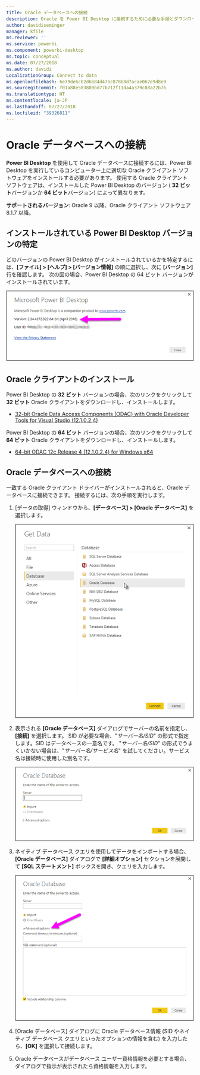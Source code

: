 ```yaml
---
title: Oracle データベースへの接続
description: Oracle を Power BI Desktop に接続するために必要な手順とダウンロード
author: davidiseminger
manager: kfile
ms.reviewer: ''
ms.service: powerbi
ms.component: powerbi-desktop
ms.topic: conceptual
ms.date: 07/27/2018
ms.author: davidi
LocalizationGroup: Connect to data
ms.openlocfilehash: 6e79de6cb2d6b84d47bc878b8d7acae062e9d8e9
ms.sourcegitcommit: f01a88e583889bd77b712f11da4a379c88a22b76
ms.translationtype: HT
ms.contentlocale: ja-JP
ms.lasthandoff: 07/27/2018
ms.locfileid: "39326811"
---
```

# <a name="connect-to-an-oracle-database"></a>Oracle データベースへの接続
**Power BI Desktop** を使用して Oracle データベースに接続するには、Power BI Desktop を実行しているコンピューター上に適切な Oracle クライアント ソフトウェアをインストールする必要があります。 使用する Oracle クライアント ソフトウェアは、インストールした Power BI Desktop のバージョン ( **32 ビット**バージョンか **64 ビット**バージョン) によって異なります。

**サポートされるバージョン**: Oracle 9 以降、Oracle クライアント ソフトウェア 8.1.7 以降。

## <a name="determining-which-version-of-power-bi-desktop-is-installed"></a>インストールされている Power BI Desktop バージョンの特定
どのバージョンの Power BI Desktop がインストールされているかを特定するには、**[ファイル] > [ヘルプ] > [バージョン情報]** の順に選択し、次に **[バージョン]** 行を確認します。 次の図の場合、Power BI Desktop の 64 ビット バージョンがインストールされています。

![](media/desktop-connect-oracle-database/connect-oracle-database_1.png)

## <a name="installing-the-oracle-client"></a>Oracle クライアントのインストール
Power BI Desktop の **32 ビット** バージョンの場合、次のリンクをクリックして **32 ビット** Oracle クライアントをダウンロードし、インストールします。

* [32-bit Oracle Data Access Components (ODAC) with Oracle Developer Tools for Visual Studio (12.1.0.2.4)](http://www.oracle.com/technetwork/topics/dotnet/utilsoft-086879.html)

Power BI Desktop の **64 ビット** バージョンの場合、次のリンクをクリックして **64 ビット** Oracle クライアントをダウンロードし、インストールします。

* [64-bit ODAC 12c Release 4 (12.1.0.2.4) for Windows x64](http://www.oracle.com/technetwork/database/windows/downloads/index-090165.html)

## <a name="connect-to-an-oracle-database"></a>Oracle データベースへの接続
一致する Oracle クライアント ドライバーがインストールされると、Oracle データベースに接続できます。 接続するには、次の手順を実行します。

1. [データの取得] ウィンドウから、**[データベース] > [Oracle データベース]** を選択します。
   
   ![](media/desktop-connect-oracle-database/connect-oracle-database_2.png)
2. 表示される **[Oracle データベース]** ダイアログでサーバーの名前を指定し、**[接続]** を選択します。 SID が必要な場合、"*サーバー名/SID*" の形式で指定します。SID はデータベースの一意名です。 "*サーバー名/SID*" の形式でうまくいかない場合は、"*サーバー名/サービス名*" を試してください。サービス名は接続時に使用した別名です。
   
   ![](media/desktop-connect-oracle-database/connect-oracle-database_3.png)
3. ネイティブ データベース クエリを使用してデータをインポートする場合、**[Oracle データベース]** ダイアログで **[詳細オプション]** セクションを展開して **[SQL ステートメント]** ボックスを開き、クエリを入力します。
   
   ![](media/desktop-connect-oracle-database/connect-oracle-database_4.png)
4. [Oracle データベース] ダイアログに Oracle データベース情報 (SID やネイティブ データベース クエリといったオプションの情報を含む) を入力したら、**[OK]** を選択して接続します。
5. Oracle データベースがデータベース ユーザー資格情報を必要とする場合、ダイアログで指示が表示されたら資格情報を入力します。

